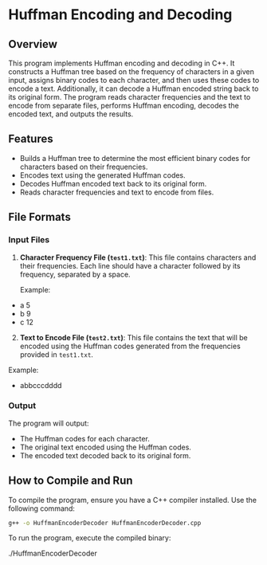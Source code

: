 # Huffman Encoding and Decoding

## Overview

This program implements Huffman encoding and decoding in C++. It constructs a Huffman tree based on the frequency of characters in a given input, assigns binary codes to each character, and then uses these codes to encode a text. Additionally, it can decode a Huffman encoded string back to its original form. The program reads character frequencies and the text to encode from separate files, performs Huffman encoding, decodes the encoded text, and outputs the results.

## Features

- Builds a Huffman tree to determine the most efficient binary codes for characters based on their frequencies.
- Encodes text using the generated Huffman codes.
- Decodes Huffman encoded text back to its original form.
- Reads character frequencies and text to encode from files.

## File Formats

### Input Files

1. **Character Frequency File (`test1.txt`)**: This file contains characters and their frequencies. Each line should have a character followed by its frequency, separated by a space.

   Example:

- a 5
- b 9
- c 12


2. **Text to Encode File (`test2.txt`)**: This file contains the text that will be encoded using the Huffman codes generated from the frequencies provided in `test1.txt`.

Example:

- abbcccdddd


### Output

The program will output:

- The Huffman codes for each character.
- The original text encoded using the Huffman codes.
- The encoded text decoded back to its original form.

## How to Compile and Run

To compile the program, ensure you have a C++ compiler installed. Use the following command:

```bash
g++ -o HuffmanEncoderDecoder HuffmanEncoderDecoder.cpp
```

To run the program, execute the compiled binary:

./HuffmanEncoderDecoder

